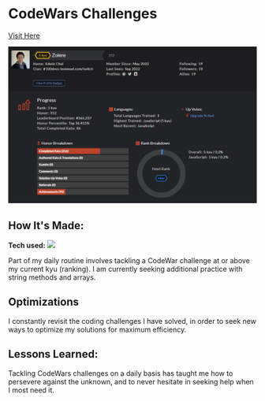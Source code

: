 # CodeWars Challenges
<a target="_blank" href="https://www.codewars.com/users/Zolere" >Visit Here</a> 

![Codewars Profile](https://github.com/ec-coding/CodeWars/blob/main/CodeWars%205kyu.png)

## How It's Made:

**Tech used:** <img src="https://img.shields.io/static/v1?label=|&message=JAVASCRIPT&color=3c7f5d&style=plastic&logo=javascript"/>

Part of my daily routine involves tackling a CodeWar challenge at or above my current kyu (ranking). I am currently seeking additional practice with string methods and arrays.

## Optimizations

I constantly revisit the coding challenges I have solved, in order to seek new ways to optimize my solutions for maximum efficiency.

## Lessons Learned:

Tackling CodeWars challenges on a daily basis has taught me how to persevere against the unknown, and to never hesitate in seeking help when I most need it. 
